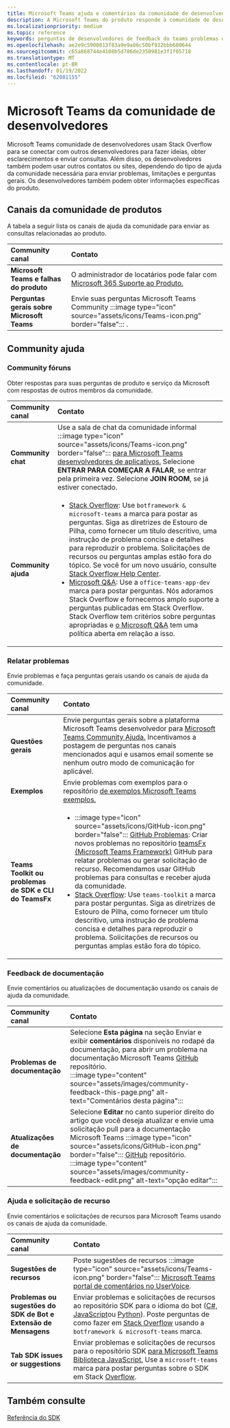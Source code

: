 ```yaml
---
title: Microsoft Teams ajuda e comentários da comunidade de desenvolvedores
description: A Microsoft Teams do produto responde à comunidade de desenvolvedores em vários canais de feedback e suporte.
ms.localizationpriority: medium
ms.topic: reference
keywords: perguntas de desenvolvedores de feedback do teams problemas de ajuda da comunidade de contatos solicitam suporte a discussões da comunidade de contribuições de bugs
ms.openlocfilehash: ae2e9c5900813f83a9e9a86c50bf932bbb680644
ms.sourcegitcommit: c65a868744e4108b5d786de2350981e3f1f05718
ms.translationtype: MT
ms.contentlocale: pt-BR
ms.lasthandoff: 01/19/2022
ms.locfileid: "62081155"
---
```

# <a name="microsoft-teams-developer-community-channels"></a>Microsoft Teams da comunidade de desenvolvedores

Microsoft Teams comunidade de desenvolvedores usam Stack Overflow para se conectar com outros desenvolvedores para fazer ideias, obter esclarecimentos e enviar consultas. Além disso, os desenvolvedores também podem usar outros contatos ou sites, dependendo do tipo de ajuda da comunidade necessária para enviar problemas, limitações e perguntas gerais. Os desenvolvedores também podem obter informações específicas do produto.

## <a name="product-community-channels"></a>Canais da comunidade de produtos

A tabela a seguir lista os canais de ajuda da comunidade para enviar as consultas relacionadas ao produto.

| **Community canal** | **Contato** |
|:------------|:------------|
| **Microsoft Teams e falhas do produto** | O administrador de locatários pode falar com [Microsoft 365 Suporte ao Produto.](/microsoft-365/admin/contact-support-for-business-products) |
| **Perguntas gerais sobre Microsoft Teams** | Envie suas perguntas Microsoft Teams Community :::image type="icon" source="assets/icons/Teams-icon.png" border="false"::: [](https://answers.microsoft.com/en-us/msteams/forum). |

## <a name="community-help"></a>Community ajuda

### <a name="community-forums"></a>Community fóruns

Obter respostas para suas perguntas de produto e serviço da Microsoft com respostas de outros membros da comunidade.

| **Community canal**|   **Contato**  |
|:---------------------|:---------------|
| **Community chat** | Use a sala de chat da comunidade informal :::image type="icon" source="assets/icons/Teams-icon.png" border="false"::: [para Microsoft Teams desenvolvedores de aplicativos.](https://gitter.im/OfficeDev/MicrosoftTeamsAppDev) Selecione **ENTRAR PARA COMEÇAR A FALAR**, se entrar pela primeira vez. Selecione **JOIN ROOM**, se já estiver conectado. |
|**Community ajuda** | <ul> <li>[Stack Overflow](https://stackoverflow.com/questions/tagged/microsoft-teams): Use `botframework & microsoft-teams` a marca para postar as perguntas. Siga as diretrizes de Estouro de Pilha, como fornecer um título descritivo, uma instrução de problema concisa e detalhes para reproduzir o problema. Solicitações de recursos ou perguntas amplas estão fora do tópico. Se você for um novo usuário, consulte [Stack Overflow Help Center](https://stackoverflow.com/help).</li>  <li> [Microsoft Q&A](/answers/topics/office-teams-app-dev.html): Use a `office-teams-app-dev` marca para postar perguntas. Nós adoramos Stack Overflow e fornecemos amplo suporte a perguntas publicadas em Stack Overflow. Stack Overflow tem critérios sobre perguntas apropriadas e [o Microsoft Q&A](/answers/topics/office-teams-app-dev.html) tem uma política aberta em relação a isso. </li><ul> |

### <a name="report-issues"></a>Relatar problemas

Envie problemas e faça perguntas gerais usando os canais de ajuda da comunidade.

| **Community canal** | **Contato** |
|:----------------------|:------------|
| **Questões gerais** | Envie perguntas gerais sobre a plataforma Microsoft Teams desenvolvedor para [Microsoft Teams Community Ajuda.](mailto:microsoftteamsdev@microsoft.com) Incentivamos a postagem de perguntas nos canais mencionados aqui e usamos email somente se nenhum outro modo de comunicação for aplicável. |
| **Exemplos** | Envie problemas com exemplos para o repositório [de exemplos Microsoft Teams exemplos.](https://github.com/OfficeDev/Microsoft-Teams-Samples)|
|  **Teams Toolkit ou problemas de SDK e CLI do TeamsFx** | <ul><li> :::image type="icon" source="assets/icons/GitHub-icon.png" border="false":::  [GitHub Problemas](https://github.com/OfficeDev/TeamsFx/issues): Criar novos problemas no repositório [teamsFx (Microsoft Teams Framework)](https://github.com/OfficeDev/TeamsFx) GitHub para relatar problemas ou gerar solicitação de recurso. Recomendamos usar GitHub problemas para consultas e receber ajuda da comunidade. <li> [Stack Overflow](https://stackoverflow.com/questions/tagged/teams-toolkit): Use `teams-toolkit` a marca para postar perguntas. Siga as diretrizes de Estouro de Pilha, como fornecer um título descritivo, uma instrução de problema concisa e detalhes para reproduzir o problema. Solicitações de recursos ou perguntas amplas estão fora do tópico. </li> </ul> |

### <a name="documentation-feedback"></a>Feedback de documentação

Envie comentários ou atualizações de documentação usando os canais de ajuda da comunidade.

| **Community canal** | **Contato** |
|:--------------------------|:--------------------------|
| **Problemas de documentação** | Selecione **Esta página** na seção Enviar e exibir **comentários** disponíveis no rodapé da documentação, para abrir um problema na documentação Microsoft Teams [GitHub](https://github.com/MicrosoftDocs/msteams-docs) repositório. [](https://github.com/MicrosoftDocs/msteams-docs/issues)<br/>:::image type="content" source="assets/images/community-feedback-this-page.png" alt-text="Comentários desta página":::|
|**Atualizações de documentação**|Selecione **Editar** no canto superior direito do artigo que você deseja atualizar e envie uma solicitação pull para a documentação Microsoft Teams :::image type="icon" source="assets/icons/GitHub-icon.png" border="false"::: [GitHub](https://github.com/MicrosoftDocs/msteams-docs) repositório. <br /> :::image type="content" source="assets/images/community-feedback-edit.png" alt-text="opção editar":::|

### <a name="help-and-feature-request"></a>Ajuda e solicitação de recurso

Envie comentários e solicitações de recursos para Microsoft Teams usando os canais de ajuda da comunidade.

| **Community canal** | **Contato** |
|:----------------------|:------------|
| **Sugestões de recursos** | Poste sugestões de recursos :::image type="icon" source="assets/icons/Teams-icon.png" border="false"::: [Microsoft Teams portal de comentários no UserVoice](https://microsoftteams.uservoice.com/forums/555103-public-preview/category/182881-developer-platform). |
| **Problemas ou sugestões do SDK de Bot e Extensão de Mensagens** | Enviar problemas e solicitações de recursos ao repositório SDK para o idioma do bot ([C#,](https://github.com/Microsoft/botbuilder-dotnet/) [JavaScript](https://github.com/Microsoft/botbuilder-js)ou [Python](https://github.com/Microsoft/botbuilder-python)). Poste perguntas de como fazer em [Stack Overflow](https://stackoverflow.com/questions/tagged/botframework%20microsoft-teams) usando a `botframework & microsoft-teams` marca. |
| **Tab SDK issues or suggestions** | Enviar problemas e solicitações de recursos para o repositório SDK [para Microsoft Teams Biblioteca JavaScript.](https://github.com/OfficeDev/microsoft-teams-library-js/issues) Use a `microsoft-teams` marca para postar perguntas sobre o SDK em Stack [Overflow](https://stackoverflow.com/questions/tagged/microsoft-teams). |

## <a name="see-also"></a>Também consulte

[Referência do SDK](/javascript/api/overview/msteams-client?view=msteams-client-js-latest&preserve-view=true)
